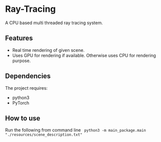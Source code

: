 # Ray-Tracing
A CPU based multi threaded ray tracing system.

Features
--------
- Real time rendering of given scene.
- Uses GPU for rendering if available. Otherwise uses CPU for rendering purpose.

Dependencies
------------
The project requires:

- python3
- PyTorch 

How to use
------------
Run the following from command line ``` python3 -m main_package.main "./resources/scene_description.txt"```
